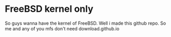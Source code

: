 # FreeBSD kernel only

So guys wanna have the kernel of FreeBSD. Well i made this github repo. So me and any of you mfs don't need download.github.io 
